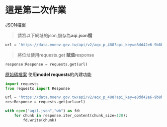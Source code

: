 # 這是第二次作業


[JSON檔案](https://github.com/NoktoX/__python-test-0516__/blob/main/%E9%A1%9E%E5%88%A5/download/aqi.json)
> 請將以下網址的json,儲存為**aqi.json檔**
```python
url = 'https://data.moenv.gov.tw/api/v2/aqx_p_488?api_key=e8dd42e6-9b8b-43f8-991e-b3dee723a52d&limit=1000&sort=datacreationdate desc&format=JSON'
```
>將位址使用requests.get **賦值**response

```python
response:Response = requests.get(url)
```
[原始碼檔案](https://github.com/NoktoX/__python-test-0516__/blob/main/%E9%A1%9E%E5%88%A5/download/lesson2.ipynb)
使用**model requests**的內建功能

```python
import requests
from requests import Response

url = 'https://data.moenv.gov.tw/api/v2/aqx_p_488?api_key=e8dd42e6-9b8b-43f8-991e-b3dee723a52d&limit=1000&sort=datacreationdate desc&format=JSON'
res:Response = requests.get(url=url)
```

```python
with open("aqi1.json","wb") as fd:
    for chunk in response.iter_content(chunk_size=128):
        fd.write(chunk)
```